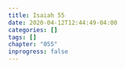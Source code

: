 ```yaml
---
title: Isaiah 55
date: 2020-04-12T12:44:49-04:00
categories: []
tags: []
chapter: "055"
inprogress: false
---
```



